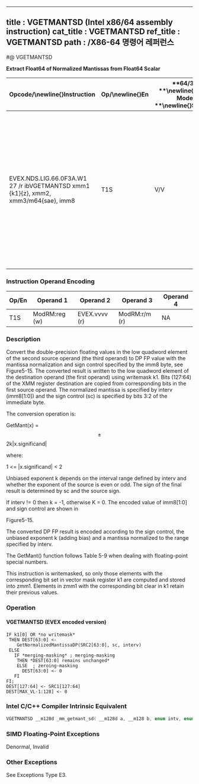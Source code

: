 ----------------------------
title : VGETMANTSD (Intel x86/64 assembly instruction)
cat_title : VGETMANTSD
ref_title : VGETMANTSD
path : /X86-64 명령어 레퍼런스
----------------------------
#@ VGETMANTSD

**Extract Float64 of Normalized Mantissas from Float64 Scalar**

|**Opcode/**\newline{}**Instruction**|**Op/**\newline{}**En**|**64/32 **\newline{}**bit Mode **\newline{}**Support**|**CPUID **\newline{}**Feature **\newline{}**Flag**|**Description**|
|------------------------------------|-----------------------|------------------------------------------------------|--------------------------------------------------|---------------|
|EVEX.NDS.LIG.66.0F3A.W1 27 /r ibVGETMANTSD xmm1 {k1}{z}, xmm2, xmm3/m64{sae}, imm8|T1S|V/V|AVX512F|Extract the normalized mantissa of the low float64 element in xmm3/m64 using imm8 for sign control and mantissa interval normalization. Store the mantissa to xmm1 under the writemask k1 and merge with the other elements of xmm2.|
### Instruction Operand Encoding


|Op/En|Operand 1|Operand 2|Operand 3|Operand 4|
|-----|---------|---------|---------|---------|
|T1S|ModRM:reg (w)|EVEX.vvvv (r)|ModRM:r/m (r)|NA|
### Description


Convert the double-precision floating values in the low quadword element of the second source operand (the third operand) to DP FP value with the mantissa normalization and sign control specified by the imm8 byte, see Figure5-15. The converted result is written to the low quadword element of the destination operand (the first operand) using writemask k1. Bits (127:64) of the XMM register destination are copied from corresponding bits in the first source operand. The normalized mantissa is specified by interv (imm8[1:0]) and the sign control (sc) is specified by bits 3:2 of the immediate byte. 

The conversion operation is:

   GetMant(x) = $$\pm$$2k|x.significand|

where:

   1 <= |x.significand| < 2

Unbiased exponent k depends on the interval range defined by interv and whether the exponent of the source is even or odd. The sign of the final result is determined by sc and the source sign.

If interv != 0 then k = -1, otherwise K = 0. The encoded value of imm8[1:0] and sign control are shown in 

Figure5-15.

The converted DP FP result is encoded according to the sign control, the unbiased exponent k (adding bias) and a mantissa normalized to the range specified by interv.

The GetMant() function follows Table 5-9 when dealing with floating-point special numbers.

This instruction is writemasked, so only those elements with the corresponding bit set in vector mask register k1 are computed and stored into zmm1. Elements in zmm1 with the corresponding bit clear in k1 retain their previous values.


### Operation
#### VGETMANTSD (EVEX encoded version) 
```info-verb
IF k1[0] OR *no writemask*
 THEN DEST[63:0] <- 
    GetNormalizedMantissaDP(SRC2[63:0], sc, interv)
 ELSE 
   IF *merging-masking* ; merging-masking
    THEN *DEST[63:0] remains unchanged*
    ELSE  ; zeroing-masking
      DEST[63:0]  <- 0
   FI
FI;
DEST[127:64]  <- SRC1[127:64] 
DEST[MAX_VL-1:128] <-  0
```

### Intel C/C++ Compiler Intrinsic Equivalent

```cpp
VGETMANTSD __m128d _mm_getmant_sd( __m128d a, __m128 b, enum intv, enum sgn);VGETMANTSD __m128d _mm_mask_getmant_sd(__m128d s, __mmask8 k, __m128d a, __m128d b, enum intv, enum sgn);VGETMANTSD __m128d _mm_maskz_getmant_sd( __mmask8 k, __m128 a, __m128d b, enum intv, enum sgn);VGETMANTSD __m128d _mm_getmant_round_sd( __m128d a, __m128 b, enum intv, enum sgn, int r);VGETMANTSD __m128d _mm_mask_getmant_round_sd(__m128d s, __mmask8 k, __m128d a, __m128d b, enum intv, enum sgn, int r);VGETMANTSD __m128d _mm_maskz_getmant_round_sd( __mmask8 k, __m128d a, __m128d b, enum intv, enum sgn, int r);
```
### SIMD Floating-Point Exceptions


Denormal, Invalid

### Other Exceptions


See Exceptions Type E3.

